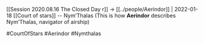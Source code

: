 [[Session 2020.08.16 The Closed Day r]] -> [[../people/Aerindor]] | 2022-01-18
[[Court of stars]] -- Nym’Thalas (This is how **Aerindor** describes Nym’Thalas, navigator of airship)

#CourtOfStars #Aerindor #Nymthalas 